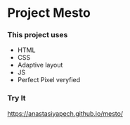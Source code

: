 # Project Mesto

### This project uses

* HTML
* CSS
* Adaptive layout
* JS
* Perfect Pixel veryfied

### Try It
https://anastasiyapech.github.io/mesto/

